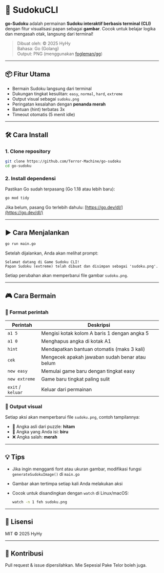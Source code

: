 # 🧩 SudokuCLI

**go-Sudoku** adalah permainan **Sudoku interaktif berbasis terminal (CLI)** dengan fitur visualisasi papan sebagai **gambar**. Cocok untuk belajar logika dan mengasah otak, langsung dari terminal!

> Dibuat oleh: © 2025 HyHy  
> Bahasa: Go (Golang)  
> Output: PNG (menggunakan [fogleman/gg](https://github.com/fogleman/gg))

---

## 📦 Fitur Utama

- Bermain Sudoku langsung dari terminal
- Dukungan tingkat kesulitan: `easy`, `normal`, `hard`, `extreme`
- Output visual sebagai `sudoku.png`
- Peringatan kesalahan dengan **penanda merah**
- Bantuan (hint) terbatas 3x
- Timeout otomatis (5 menit idle)

---

## 🛠️ Cara Install

### 1. Clone repository

```bash
git clone https://github.com/Terror-Machine/go-sudoku
cd go-sudoku
````

### 2. Install dependensi

Pastikan Go sudah terpasang (Go 1.18 atau lebih baru):

```bash
go mod tidy
```

Jika belum, pasang Go terlebih dahulu: [https://go.dev/dl/](https://go.dev/dl/)

---

## ▶️ Cara Menjalankan

```bash
go run main.go
```

Setelah dijalankan, Anda akan melihat prompt:

```text
Selamat datang di Game Sudoku CLI!
Papan Sudoku (extreme) telah dibuat dan disimpan sebagai 'sudoku.png'.
```

Setiap perubahan akan memperbarui file gambar `sudoku.png`.

---

## 🎮 Cara Bermain

### 📌 Format perintah

| Perintah          | Deskripsi                                      |
| ----------------- | ---------------------------------------------- |
| `a1 5`            | Mengisi kotak kolom A baris 1 dengan angka 5   |
| `a1 0`            | Menghapus angka di kotak A1                    |
| `hint`            | Mendapatkan bantuan otomatis (maks 3 kali)     |
| `cek`             | Mengecek apakah jawaban sudah benar atau belum |
| `new easy`        | Memulai game baru dengan tingkat easy          |
| `new extreme`     | Game baru tingkat paling sulit                 |
| `exit` / `keluar` | Keluar dari permainan                          |

### 📸 Output visual

Setiap aksi akan memperbarui file `sudoku.png`, contoh tampilannya:

* 🔢 Angka asli dari puzzle: **hitam**
* 🔷 Angka yang Anda isi: **biru**
* ❌ Angka salah: **merah**

---

## 💡 Tips

* Jika ingin mengganti font atau ukuran gambar, modifikasi fungsi `generateSudokuImage()` di `main.go`
* Gambar akan tertimpa setiap kali Anda melakukan aksi
* Cocok untuk disandingkan dengan `watch` di Linux/macOS:

  ```bash
  watch -n 1 feh sudoku.png
  ```

---

## 📄 Lisensi

MIT © 2025 HyHy

---

## 🤝 Kontribusi

Pull request & issue dipersilahkan. 
Mie Sepesial Pake Telor boleh juga. 